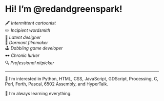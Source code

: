 # Hi! I’m @redandgreenspark!

🖋️ *Intermittent cartoonist*  
✏️ *Incipient wordsmith*  
📐 *Latent designer*  
🎥 *Dormant filmmaker*  
🕹️ *Dabbling game developer*  
🕶️ *Chronic lurker*  
🔍 *Professional nitpicker*  

---

👀 I’m interested in Python, HTML, CSS, JavaScript, GDScript, Processing, C, Perl, Forth, Pascal, 6502 Assembly, and HyperTalk.  
  
🌱 I’m always learning everything.  

